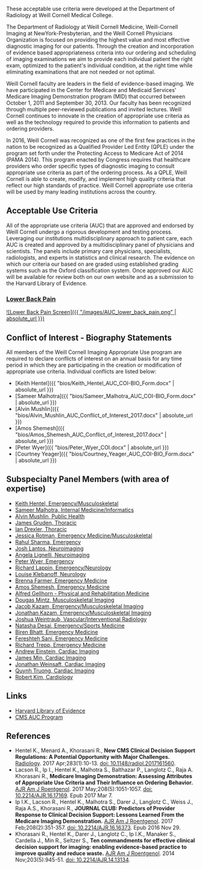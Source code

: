 
These acceptable use criteria were developed at the Department of Radiology at Weill Cornell Medical College.



The Department of Radiology at Weill Cornell Medicine, Weill-Cornell Imaging at NewYork-Presbyterian, and the Weill Cornell Physicians Organization is focused on providing the highest value and most effective diagnostic imaging for our patients.  Through the creation and incorporation of evidence based appropriateness criteria into our ordering and scheduling of imaging examinations we aim to provide each individual patient the right exam, optimized to the patient's individual condition, at the right time while eliminating examinations that are not needed or not optimal. 

Weill Cornell faculty are leaders in the field of evidence-based imaging. We have participated in the Center for Medicare and Medicaid Services' Medicare Imaging Demonstration program (MID) that occurred between October 1, 2011 and September 30, 2013. Our faculty has been recognized through multiple peer-reviewed publications and invited lectures.   Weill Cornell continues to innovate in the creation of appropriate use criteria as well as the technology required to provide this information to patients and ordering providers. 

In 2016, Weill Cornell was recognized as one of the first few practices in the nation to be recognized as a Qualified Provider Led Entity (QPLE) under the program set forth under the Protecting Access to Medicare Act of 2014 (PAMA 2014). This program enacted by Congress requires that healthcare providers who order specific types of diagnostic imaging to consult appropriate use criteria as part of the ordering process. As a QPLE, Weill Cornell is able to create, modify, and implement high quality criteria that reflect our  high standards of practice.   Weill Cornell appropriate use criteria will be used by many leading institutions across the country.



## Acceptable Use Criteria

All of the appropriate use criteria (AUC) that are approved and endorsed by Weill Cornell undergo a rigorous development and testing process.  Leveraging our institutions multidisciplinary approach to patient care, each AUC is created and approved by a multidisciplinary panel of physicians and scientists. The panels include primary care physicians, specialists, radiologists, and experts in statistics and clinical research. The evidence on which our criteria our based on are graded using established grading systems such as the Oxford classification system.  Once approved our AUC will be available for review both on our own website and as a submission to the Harvard Library of Evidence.


### [Lower Back Pain][aucbackpain]

[![Lower Back Pain Screen]({{ "/images/AUC_lower_back_pain.png" | absolute_url }})][aucbackpain]


## Conflict of Interest - Biography Statements

All members of the Weill Cornell Imaging Appropriate Use program are required to declare conflicts of interest on an annual basis for any time period in which they are participating in the creation or modification of appropriate use criteria. Individual conflicts are listed below:


* [Keith Hentel]({{ "bios/Keith_Hentel_AUC_COI-BIO_Form.docx" | absolute_url }})
* [Sameer Malhotra]({{ "bios/Sameer_Malhotra_AUC_COI-BIO_Form.docx" | absolute_url }})
* [Alvin Mushlin]({{ "bios/Alvin_Mushlin_AUC_Conflict_of_Interest_2017.docx" | absolute_url }})
* [Amos Shemesh]({{ "bios/Amos_Shemesh_AUC_Conflict_of_Interest_2017.docx" | absolute_url }})
* [Peter Wyer]({{ "bios/Peter_Wyer_COI.docx" | absolute_url }})
* [Courtney Yeager]({{ "bios/Courtney_Yeager_AUC_COI-BIO_Form.docx" | absolute_url }})

## Subspecialty Panel Members (with area of expertise)

* [Keith Hentel, Emergency/Musculoskeletal](http://vivo.med.cornell.edu/display/cwid-keh9003)
* [Sameer Malhotra, Internal Medicine/Informatics](http://vivo.med.cornell.edu/display/cwid-sam2032)
* [Alvin Mushlin, Public Health](http://vivo.med.cornell.edu/display/cwid-aim2001)
* [James Gruden, Thoracic](http://vivo.med.cornell.edu/display/cwid-jfg9007)
* [Ian Drexler, Thoracic](http://vivo.med.cornell.edu/display/cwid-ird7002)
* [Jessica Rotman, Emergency Medicine/Musculoskeletal](http://vivo.med.cornell.edu/display/cwid-jar9120)
* [Rahul Sharma, Emergency](http://vivo.med.cornell.edu/display/cwid-ras2022)
* [Josh Lantos, Neuroimaging](http://vivo.med.cornell.edu/display/cwid-jol9057)
* [Angela Lignelli, Neuroimaging](https://www.columbiadoctors.org/angela-lignelli-md)
* [Peter Wyer, Emergency](https://www.linkedin.com/in/peter-wyer-2549469a)
* [Richard Lappin, Emergency/Neurology](https://weillcornell.org/rilappin)
* [Louise Klebanoff, Neurology](http://vivo.med.cornell.edu/display/cwid-lmk9010)
* [Brenna Farmer, Emergency Medicine](https://www.nyp.org/physician/bmfarmer)
* [Amos Shemesh, Emergency Medicine](http://vivo.med.cornell.edu/display/cwid-ajs9039)
* [Alfred Gellhorn - Physical and Rehabilitation Medicine](https://weillcornell.org/acgellhorn)
* [Dougas Mintz, Musculoskeletal Imaging](https://www.hss.edu/physicians_mintz-douglas.asp)
* [Jacob Kazam, Emergency/Musculoskeletal Imaging](https://weillcornell.org/j-jacob-kazam-md)
* [Jonathan Kazam, Emergency/Musculoskeletal Imaging](https://www.nyp.org/physician/jkazam)
* [Joshua Weintraub, Vascular/Interventional Radiology](https://www.nyp.org/physician/jlweintraub)
* [Natasha Desai, Emergency/Sports Medicine](http://vesta.cumc.columbia.edu/ortho/facdb/profile/profile.php?id=nd2498)
* [Biren Bhatt, Emergency Medicine](https://www.nyp.org/physician/babhatt)
* [Fereshteh Sani, Emergency Medicine](https://www.nyp.org/physician/fsani)
* [Richard Trepp, Emergency Medicine](https://www.nyp.org/physician/rctrepp)
* [Andrew Einstein, Cardiac Imaging](https://www.nyp.org/physician/ajeinstein)
* [James Min, Cardiac Imaging](http://vivo.med.cornell.edu/display/cwid-jkm2001)
* [Jonathan Weinsaft, Cardiac Imaging](http://vivo.med.cornell.edu/display/cwid-jww2001)
* [Quynh Truong, Cardiac Imaging](http://vivo.med.cornell.edu/display/cwid-qat9001)
* [Robert Kim, Cardiology](https://weillcornell.org/robertjkim)


## Links

* [Harvard Library of Evidence](http://libraryofevidence.med.harvard.edu/)
* [CMS AUC Program](https://www.cms.gov/Medicare/Quality-Initiatives-Patient-Assessment-Instruments/Appropriate-Use-Criteria-Program/index.html)

## References

* Hentel K., Menard A., Khorasani R., **New CMS Clinical Decision Support Regulations: A Potential Opportunity with Major Challenges.**  [Radiology](https://www.ncbi.nlm.nih.gov/pubmed/28318445#). 2017 Apr;283(1):10-13. [doi: 10.1148/radiol.2017161560](https://doi.org/10.1148/radiol.2017161560).
* Lacson R., Ip I., Hentel K., Malhotra S., Balthazar P., Langlotz C., Raja A. Khorasani R., **Medicare Imaging Demonstration: Assessing Attributes of Appropriate Use Criteria and Their Influence on Ordering Behavior.** [AJR Am J Roentgenol](https://www.ncbi.nlm.nih.gov/pubmed/28267371#). 2017 May;208(5):1051-1057. [doi: 10.2214/AJR.16.17169](https://doi.org/10.2214/AJR.16.17169). Epub 2017 Mar 7.
* Ip I.K., Lacson R., Hentel K., Malhotra S., Darer J., Langlotz C., Weiss J., Raja A.S., Khorasani R., **JOURNAL CLUB: Predictors of Provider Response to Clinical Decision Support: Lessons Learned From the Medicare Imaging Demonstration.**  [AJR Am J Roentgenol](https://www.ncbi.nlm.nih.gov/pubmed/27897445#). 2017 Feb;208(2):351-357. [doi: 10.2214/AJR.16.16373](https://doi.org/10.2214/AJR.16.16373). Epub 2016 Nov 29.
* Khorasani R., Hentel K., Darer J., Langlotz C., Ip I.K., Manaker S., Cardella J., Min R., Seltzer S., **Ten commandments for effective clinical decision support for imaging: enabling evidence-based practice to improve quality and reduce waste.** [AJR Am J Roentgenol](https://www.ncbi.nlm.nih.gov/pubmed/25341131#). 2014 Nov;203(5):945-51. [doi: 10.2214/AJR.14.13134](https://doi.org/10.2214/AJR.14.13134).
 

<script type='text/javascript'>
var links = document.links;

for (var i = 0; i < links.length; i++) {
  if (links[i].hostname != window.location.hostname) {
    links[i].target = '_blank';
  }
}
</script>

  [aucbackpain]: https://docs.google.com/spreadsheets/d/1fGB72y4sQ1a4cjbkFmkx7XH1p6dprUG_36_3hLZ-wOU/edit#gid=813947164
